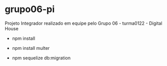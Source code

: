 # grupo06-pi
Projeto Integrador realizado em equipe pelo Grupo 06 - turma0122 - Digital House


- npm install
- npm install multer

- npm sequelize db:migration

